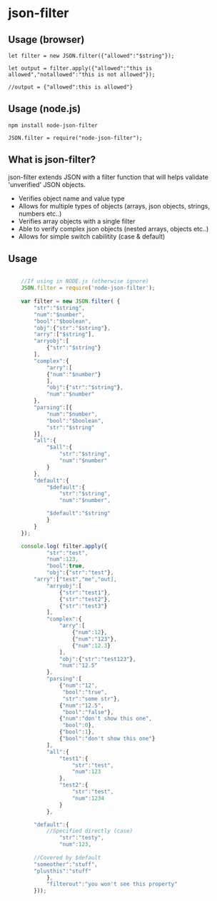 json-filter
=========

Usage (browser)
------------

	let filter = new JSON.filter({"allowed":"$string"});

	let output = filter.apply({"allowed":"this is allowed","notallowed":"this is not allowed"});
	
	//output = {"allowed":this is allowed"}


Usage (node.js)
------------

	npm install node-json-filter

	JSON.filter = require("node-json-filter");


What is json-filter?
--------------
json-filter extends JSON with a filter function that will helps validate 'unverified' JSON objects.

+	Verifies object name and value type
+	Allows for multiple types of objects (arrays, json objects, strings, numbers etc..) 
+	Verifies array objects with a single filter
+	Able to verify complex json objects (nested arrays, objects etc..)
+	Allows for simple switch cabilitity (case & default)

Usage
-----
```javascript

	//If using in NODE.js (otherwise ignore)
	JSON.filter = require('node-json-filter');
	
	var filter = new JSON.filter( {
		"str":"$string",
		"num":"$number",
		"bool":"$boolean",
		"obj":{"str":"$string"},
		"arry":["$string"],
		"arryobj":[
		    {"str":"$string"}
		],
		"complex":{
		    "arry":[
			{"num":"$number"}
		    ],
		    "obj":{"str":"$string"},
		    "num":"$number"
		},
		"parsing":[{
		    "num":"$number",
		    "bool":"$boolean",
		    "str":"$string"
		}],
		"all":{
		    "$all":{
		        "str":"$string",
		        "num":"$number"
		    }
		},
		"default":{
		    "$default":{
		        "str":"$string",
		        "num":"$number",

			"$default":"$string"
		    }
		}
	});

	console.log( filter.apply({
            "str":"test",
            "num":123,
            "bool":true,
            "obj":{"str":"test"},
	    "arry":["test","me","out],
            "arryobj":[
                {"str":"test1"},
                {"str":"test2"},
                {"str":"test3"}
            ],
            "complex":{
                "arry":[
                    {"num":12},
                    {"num":"123"},
                    {"num":12.3}
                ],
                "obj":{"str":"test123"},
                "num":"12.5"
            },
    	    "parsing":[
        		{"num":"12",
        		 "bool":"true",
        		 "str":"some str"},
        		{"num":"12.5",
        		 "bool":"false"},
        		{"num":"don't show this one",
        		 "bool":0},
        		{"bool":1},
        		{"bool":"don't show this one"}
    	    ],
    	    "all":{
    	        "test1":{
    	            "str":"test",
    	            "num":123
    	        },
    	        "test2":{
    	            "str":"test",
    	            "num":1234
    	        }
    	    },

	    "default":{
	    	//Specified directly (case)
    	        "str":"testy",
    	        "num":123,
		
		//Covered by $default
		"someother":"stuff",
		"plusthis":"stuff"
    	    },
    	    "filterout":"you won't see this property"
        }));
```